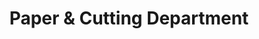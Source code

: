 ---
author: null
issue: Fall
layout: item
newspaper: Eastern Echo
pageNum: 12
tags: null
title: Paper & Cutting Department
year: 1966
---